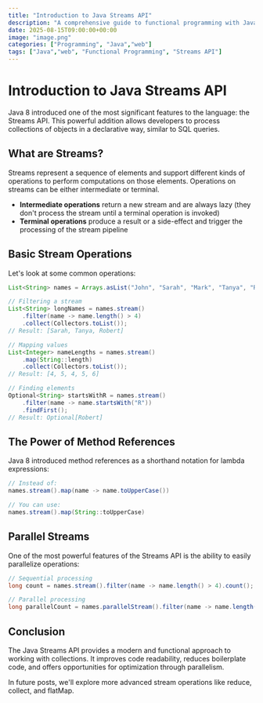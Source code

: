 ```yaml
---
title: "Introduction to Java Streams API"
description: "A comprehensive guide to functional programming with Java Streams"
date: 2025-08-15T09:00:00+00:00
image: "image.png"
categories: ["Programming", "Java","web"]
tags: ["Java","web", "Functional Programming", "Streams API"]
---
```


# Introduction to Java Streams API

Java 8 introduced one of the most significant features to the language: the Streams API. This powerful addition allows developers to process collections of objects in a declarative way, similar to SQL queries.

## What are Streams?

Streams represent a sequence of elements and support different kinds of operations to perform computations on those elements. Operations on streams can be either intermediate or terminal.

- **Intermediate operations** return a new stream and are always lazy (they don't process the stream until a terminal operation is invoked)
- **Terminal operations** produce a result or a side-effect and trigger the processing of the stream pipeline

## Basic Stream Operations

Let's look at some common operations:

```java
List<String> names = Arrays.asList("John", "Sarah", "Mark", "Tanya", "Robert");

// Filtering a stream
List<String> longNames = names.stream()
    .filter(name -> name.length() > 4)
    .collect(Collectors.toList());
// Result: [Sarah, Tanya, Robert]

// Mapping values
List<Integer> nameLengths = names.stream()
    .map(String::length)
    .collect(Collectors.toList());
// Result: [4, 5, 4, 5, 6]

// Finding elements
Optional<String> startsWithR = names.stream()
    .filter(name -> name.startsWith("R"))
    .findFirst();
// Result: Optional[Robert]
```

## The Power of Method References

Java 8 introduced method references as a shorthand notation for lambda expressions:

```java
// Instead of:
names.stream().map(name -> name.toUpperCase())

// You can use:
names.stream().map(String::toUpperCase)
```

## Parallel Streams

One of the most powerful features of the Streams API is the ability to easily parallelize operations:

```java
// Sequential processing
long count = names.stream().filter(name -> name.length() > 4).count();

// Parallel processing
long parallelCount = names.parallelStream().filter(name -> name.length() > 4).count();
```

## Conclusion

The Java Streams API provides a modern and functional approach to working with collections. It improves code readability, reduces boilerplate code, and offers opportunities for optimization through parallelism.

In future posts, we'll explore more advanced stream operations like reduce, collect, and flatMap.
